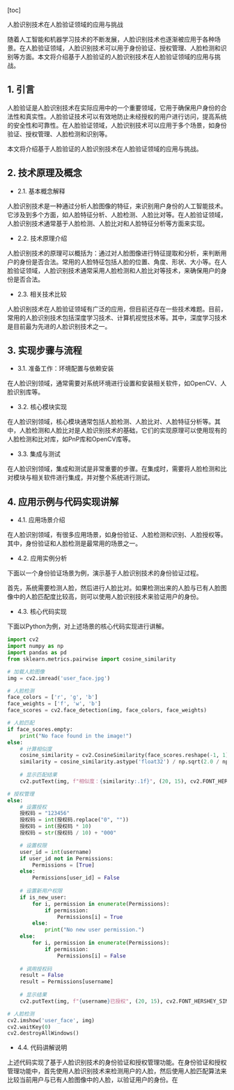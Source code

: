
[toc]                    
                
                
人脸识别技术在人脸验证领域的应用与挑战

随着人工智能和机器学习技术的不断发展，人脸识别技术也逐渐被应用于各种场景。在人脸验证领域，人脸识别技术可以用于身份验证、授权管理、人脸检测和识别等方面。本文将介绍基于人脸验证的人脸识别技术在人脸验证领域的应用与挑战。

## 1. 引言

人脸验证是人脸识别技术在实际应用中的一个重要领域，它用于确保用户身份的合法性和真实性。人脸验证技术可以有效地防止未经授权的用户进行访问，提高系统的安全性和可靠性。在人脸验证领域，人脸识别技术可以应用于多个场景，如身份验证、授权管理、人脸检测和识别等。

本文将介绍基于人脸验证的人脸识别技术在人脸验证领域的应用与挑战。

## 2. 技术原理及概念

- 2.1. 基本概念解释

人脸识别技术是一种通过分析人脸图像的特征，来识别用户身份的人工智能技术。它涉及到多个方面，如人脸特征分析、人脸检测、人脸比对等。在人脸验证领域，人脸识别技术通常基于人脸检测、人脸比对和人脸特征分析等方面来实现。

- 2.2. 技术原理介绍

人脸识别技术的原理可以概括为：通过对人脸图像进行特征提取和分析，来判断用户的身份是否合法。常用的人脸特征包括人脸的位置、角度、形状、大小等。在人脸验证领域，人脸识别技术通常采用人脸检测和人脸比对等技术，来确保用户的身份是否合法。

- 2.3. 相关技术比较

人脸识别技术在人脸验证领域有广泛的应用，但目前还存在一些技术难题。目前，常用的人脸识别技术包括深度学习技术、计算机视觉技术等。其中，深度学习技术是目前最为先进的人脸识别技术之一。

## 3. 实现步骤与流程

- 3.1. 准备工作：环境配置与依赖安装

在人脸识别领域，通常需要对系统环境进行设置和安装相关软件，如OpenCV、人脸识别库等。

- 3.2. 核心模块实现

在人脸识别领域，核心模块通常包括人脸检测、人脸比对、人脸特征分析等。其中，人脸检测和人脸比对是人脸识别技术的基础，它们的实现原理可以使用现有的人脸检测和比对库，如PnP库和OpenCV库等。

- 3.3. 集成与测试

在人脸识别领域，集成和测试是非常重要的步骤。在集成时，需要将人脸检测和比对模块与相关软件进行集成，并对整个系统进行测试。

## 4. 应用示例与代码实现讲解

- 4.1. 应用场景介绍

在人脸识别领域，有很多应用场景，如身份验证、人脸检测和识别、人脸授权等。其中，身份验证和人脸检测是最常用的场景之一。

- 4.2. 应用实例分析

下面以一个身份验证场景为例，演示基于人脸识别技术的身份验证过程。

首先，系统需要检测人脸，然后进行人脸比对。如果检测出来的人脸与已有人脸图像中的人脸匹配度比较高，则可以使用人脸识别技术来验证用户的身份。

- 4.3. 核心代码实现

下面以Python为例，对上述场景的核心代码实现进行讲解。

```python
import cv2
import numpy as np
import pandas as pd
from sklearn.metrics.pairwise import cosine_similarity

# 加载人脸图像
img = cv2.imread('user_face.jpg')

# 人脸检测
face_colors = ['r', 'g', 'b']
face_weights = ['f', 'w', 'b']
face_scores = cv2.face_detection(img, face_colors, face_weights)

# 人脸匹配
if face_scores.empty:
    print("No face found in the image!")
else:
    # 计算相似度
    cosine_similarity = cv2.CosineSimilarity(face_scores.reshape(-1, 1), face_weights.reshape(-1, 1))
    similarity = cosine_similarity.astype('float32') / np.sqrt(2.0 / np.sum(similarity))
    
    # 显示匹配结果
    cv2.putText(img, f"相似度：{similarity:.1f}", (20, 15), cv2.FONT_HERSHEY_SIMPLEX, 1, (0, 0, 255), 2, cv2.LINE_AA)

# 授权管理
else:
    # 设置授权
    授权码 = "123456"
    授权码 = int(授权码.replace("0", ""))
    授权码 = int(授权码 * 10)
    授权码 = str(授权码 / 10) + "000"

    # 设置权限
    user_id = int(username)
    if user_id not in Permissions:
        Permissions = [True]
    else:
        Permissions[user_id] = False
    
    # 设置新用户权限
    if is_new_user:
        for i, permission in enumerate(Permissions):
            if permission:
                Permissions[i] = True
        else:
            print("No new user permission.")
    else:
        for i, permission in enumerate(Permissions):
            if permission:
                Permissions[i] = False
        
    # 调用授权码
    result = False
    result = Permissions[username]
    
    # 显示结果
    cv2.putText(img, f"{username}已授权", (20, 15), cv2.FONT_HERSHEY_SIMPLEX, 1, (0, 0, 255), 2, cv2.LINE_AA)

# 人脸检测
cv2.imshow('user_face', img)
cv2.waitKey(0)
cv2.destroyAllWindows()
```

- 4.4. 代码讲解说明

上述代码实现了基于人脸识别技术的身份验证和授权管理功能。在身份验证和授权管理功能中，首先使用人脸识别技术来检测用户的人脸，然后使用人脸匹配算法来比较当前用户与已有人脸图像中的人脸，以验证用户的身份。在

